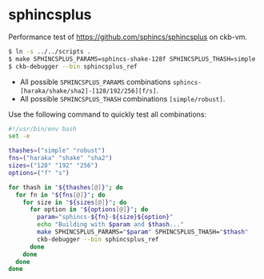 # sphincsplus

Performance test of <https://github.com/sphincs/sphincsplus> on ckb-vm.

```sh
$ ln -s ../../scripts .
$ make SPHINCSPLUS_PARAMS=sphincs-shake-128f SPHINCSPLUS_THASH=simple
$ ckb-debugger --bin sphincsplus_ref
```

- All possible `SPHINCSPLUS_PARAMS` combinations `sphincs-[haraka/shake/sha2]-[128/192/256][f/s]`.
- All possible `SPHINCSPLUS_THASH` combinations `[simple/robust]`.

Use the following command to quickly test all combinations:

```sh
#!/usr/bin/env bash
set -e

thashes=("simple" "robust")
fns=("haraka" "shake" "sha2")
sizes=("128" "192" "256")
options=("f" "s")

for thash in "${thashes[@]}"; do
  for fn in "${fns[@]}"; do
    for size in "${sizes[@]}"; do
      for option in "${options[@]}"; do
        param="sphincs-${fn}-${size}${option}"
        echo "Building with $param and $thash..."
        make SPHINCSPLUS_PARAMS="$param" SPHINCSPLUS_THASH="$thash"
        ckb-debugger --bin sphincsplus_ref
      done
    done
  done
done
```
